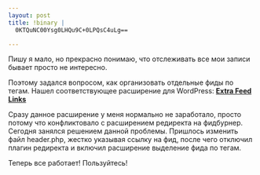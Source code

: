 ```yaml
--- 
layout: post
title: !binary |
  0KTQuNC00Ysg0LHQu9C+0LPQsC4uLg==

---
```

Пишу я мало, но прекрасно понимаю, что отслеживать все мои записи бывает просто не интересно.

Поэтому задался вопросом, как организовать отдельные фиды по тегам. Нашел соответствующее
расширение для WordPress: <a href="http://scribu.net/wordpress/extra-feed-links" rel="nofollow"><strong>Extra Feed Links</strong></a>

Сразу данное расширение у меня нормально не заработало, просто потому что конфликтовало с расширением редиректа на фидбурнер. Сегодня занялся решением данной проблемы. Пришлось изменить файл header.php, жестко указывая ссылку на фид, после чего отключил плагин редиректа и включил расширение выделение фида по тегам.

Теперь все работает! Пользуйтесь!
